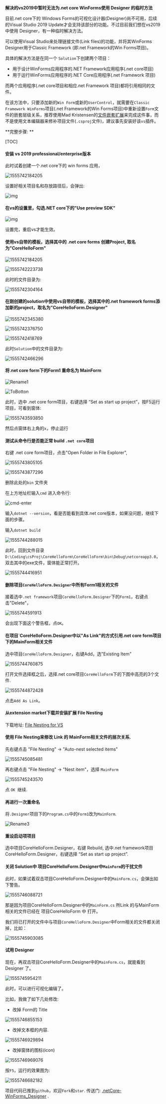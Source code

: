 **解决的vs2019中暂时无法为.net core WinForms使用 Designer 的临时方法**


目前.net core下的 Windows Forms的可视化设计器(Designer)尚不可用，后续的Visual Studio 2019 Update才会支持该部分的功能。不过目前我们想在vs2019中使用 Designer，有一种临时解决方法。

可以使用Visual Studio来处理链接文件(Link files)的功能，并将其WinForms Designer用于Classic Framework (即.net Framework的Win Forms项目)。

具体的解决方法是在同一个 `Solution`下创建两个项目：

- 用于设计WinForms应用程序的.NET Framework应用程序(.net core项目)
- 用于运行WinForms应用程序的.NET Core应用程序(.net Framework 项目)

而两个应用程序(.net core项目和相应.net Framework 项目)都将引用相同的文件。



在该方法中，只要添加新的`Win Form`或新的`UserControl`，就需要在`Classic Framework WinForms`项目(.net Framework的Win Forms项目)中重新设置`Form`文件的嵌套层级关系，推荐使用Mad Kristensen的[文件嵌套扩展](https://marketplace.visualstudio.com/items?itemName=MadsKristensen.FileNesting)来完成这件事，而不是使用文本编辑器来修补项目文件(`.csproj`文件)，建议事先安装好该`vs`插件。



**完整步骤: **

[TOC]

#### 安装 vs 2019 professional/enterprise版本

此时试着创建一个.net core下的 win forms 应用，

![1555742184205](./screenShots/p1.png)

设置好相关项目名和存放路径后，会弹出:

![img](./screenShots/p2.jpg) 



#### 在vs的设置里，勾选.NET core下的"Use preview SDK"

![img](./screenShots/p3.jpg) 

设置完，重启vs才能生效。



#### 使用vs自带的模板，选择其中的 .net core forms 创建Project, 取名为"CoreHelloForm"



![1555742184205](./screenShots/1555742184205.png)



![1555742223738](./screenShots/1555742223738.png)



此时的文件目录为:

![1555742304164](./screenShots/1555742304164.png)



#### 在刚创建的solution中使用vs自带的模板，选择其中的.net framework forms添加新的project，取名为"CoreHelloForm.Designer"

![1555742345380](./screenShots/1555742345380.png)



![1555742376750](./screenShots/1555742376750.png)



![1555742418769](./screenShots/1555742418769.png)



此时`Solution`中的文件目录为:

![1555742466296](./screenShots/1555742466296.png)



#### 将.net core form下的Form1 重命名为 MainForm

![Rename1](./screenShots/Rename1.gif)





![ToBotton](./screenShots/ToBotton.gif)



此时，选中 .net core form项目，右键选择 “Set as start up project”，按F5运行项目，可看到窗体:

![1555743593850](./screenShots/1555743593850.png)



然后点窗体右上角的`x`，停止运行



#### 测试从命令行是否能正常 build `.net core`项目

右键 .net core form项目，点击"Open Folder in File Explorer",

![1555743805105](./screenShots/1555743805105.png)



![1555743877296](./screenShots/1555743877296.png)



删除此处的`bin` 文件夹

在上方地址栏输入`cmd` 进入命令行:

![cmd-enter](./screenShots/cmd-enter.png)



输入`dotnet --version`，看是否能看到具体.net core版本，如果没问题，继续下面的步骤。

输入`dotnet build`

![1555744288015](./screenShots/1555744288015.png)



此时，回到文件目录`D:\Coding\csProj\CoreHelloForm\CoreHelloForm\bin\Debug\netcoreapp3.0`，双击其中的exe文件，窗体能正常打开。

![1555744416951](./screenShots/1555744416951.png)



#### 删除项目`CoreHelloForm.Designer`中所有Form1相关的文件

接着选中`.net framework`项目`CoreHelloForm.Designer`下的`Form1`，右键点击"Delete"，

![1555744591913](./screenShots/1555744591913.png)

会出现下面这个警告框，点`OK`。



#### 在项目`CoreHelloForm.Designer中以"As Link"的方式引用.net core form项目下的MainForm相关文件

选中项目`CoreHelloForm.Designer`，右键Add，选"Existing Item"

![1555744760875](./screenShots/1555744760875.png)



打开文件选择框之后，选择.net core项目`CoreHelloForm`下的下图中高亮的3个文件.

![1555744872428](./screenShots/1555744872428.png)

点击`Add As Link`。



#### 从extension market下载并安装扩展 File Nesting

下载地址: [File Nesting for VS](https://marketplace.visualstudio.com/items?itemName=MadsKristensen.FileNesting)




#### 使用 File Nesting来修改 Link 的 MainForm相关文件的层次关系.

先右键点击 "File Nesting" -> "Auto-nest selected items"

![1555745085481](./screenShots/1555745085481.png)



再右键点击 "File Nesting" -> "Nest item"，选择 `MainForm`

![1555745243570](./screenShots/1555745243570.png)

点 `OK `继续.



#### 再进行一次重命名

将`.Designer`项目下的`Program.cs`中的`Form1`改为`MainForm`.

![Rename3](./screenShots/Rename3.gif)



#### 重设启动项项目

选中项目CoreHelloForm.Designer，右键 Rebuild,  选中.net framework项目CoreHelloForm.Designer，右键选择 “Set as start up project”. 



#### 关闭 Solution中 项目CoreHelloForm.Designer中`MainForm`的干扰文件

此时，如果试着双击项目CoreHelloForm.Designer中的`MainForm.cs`，会弹出如下警告。

![1555746088721](./screenShots/1555746088721.png)

那是因为项目CoreHelloForm.Designer中的`MainForm.cs` 所Link 的与MainForm相关的文件已经在 项目CoreHelloForm 中 打开。



我们将已打开的文件中与项目`CoreHelloForm.Designer`中Form相关的文件都关闭掉，比如：

![1555745903085](./screenShots/1555745903085.png)



#### 试用 Designer

现在，再双击项目CoreHelloForm.Designer中的`MainForm.cs`，就能看到 Designer 了。

![1555745954211](./screenShots/1555745954211.png)



此时，可以进行可视化编辑了。

比如，我做了如下几处修改:

- 改掉 Form的 Title

![1555746855153](./screenShots/1555746855153.png)



- 改掉文本框的内容.

![1555746929894](./screenShots/1555746929894.png)



- 改掉窗体的图标(icon)

![1555746969076](./screenShots/1555746969076.png)



按`F5`，运行的效果图为:

![1555746682182](./screenShots/1555746682182.png)



项目代码已推到`github`，欢迎`Fork`和`star`.
传送门: [.netCore-WinForms_Designer](https://github.com/yanglr/.netCore-WinForms_Designer) .

